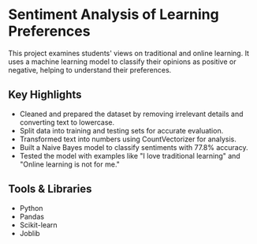 # **Sentiment Analysis of Learning Preferences**
This project examines students' views on traditional and online learning. It uses a machine learning model to classify their opinions as positive or negative, helping to understand their preferences.

## **Key Highlights**
  - Cleaned and prepared the dataset by removing irrelevant details and converting text to lowercase.
  - Split data into training and testing sets for accurate evaluation.
  - Transformed text into numbers using CountVectorizer for analysis.
  - Built a Naive Bayes model to classify sentiments with 77.8% accuracy.
  - Tested the model with examples like "I love traditional learning" and "Online learning is not for me."

## **Tools & Libraries**
  - Python
  - Pandas
  - Scikit-learn
  - Joblib
